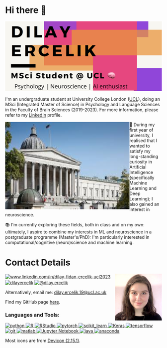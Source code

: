 # Hi there 👋

![img](https://github.com/dilayercelik/dilayercelik/blob/master/pic2.png)

I'm an undergraduate student at University College London ([UCL](https://www.ucl.ac.uk/)), doing an MSci (Integrated Master of Science) in Psychology and Language Sciences in the Faculty of Brain Sciences (2019-2023). For more information, please refer to my [LinkedIn](https://www.linkedin.com/in/dilay-fidan-ercelik-ucl2023/) profile. 

<img align="left" width="400" height="280" src="https://github.com/dilayercelik/dilayercelik/blob/master/ucl2.jpg">

🧠 During my first year of university, I realised that I wanted to satisfy my long-standing curiosity in Artificial Intelligence (specifically Machine Learning and Deep Learning); I also gained an interest in neuroscience.

📚 I'm currently exploring these fields, both in class and on my own: ultimately, I aspire to  combine my interests in ML and neuroscience in a postgraduate programme (Master's/PhD): I'm particularly interested in computational/cognitive (neuro)science and machine learning.  




# Contact Details
<img align="right" width="150" height="150" src="https://github.com/dilayercelik/dilayercelik/blob/master/linkedin-profile.jpeg">

<p align="left">
<a href="https://linkedin.com/in/dilay-fidan-ercelik-ucl2023" target="blank"><img align="center" src="https://cdn.jsdelivr.net/npm/simple-icons@3.0.1/icons/linkedin.svg" alt="www.linkedin.com/in/dilay-fidan-ercelik-ucl2023" height="30" width="40" /></a>
<a href="https://fb.com/dilayercelik" target="blank"><img align="center" src="https://cdn.jsdelivr.net/npm/simple-icons@3.0.1/icons/facebook.svg" alt="dilayercelik" height="30" width="40" /></a>
<a href="https://medium.com/@dilay.ercelik" target="blank"><img align="center" src="https://cdn.jsdelivr.net/npm/simple-icons@3.0.1/icons/medium.svg" alt="@dilay.ercelik" height="30" width="40" /></a>
</p>

Alternatively, email me: dilay.ercelik.19@ucl.ac.uk

Find my GitHub page [here](https://dilayercelik.github.io/).

<h3 align="left">Languages and Tools:</h3>
<p align="left"> <a href="https://www.python.org" target="_blank"> <img src="https://cdn.jsdelivr.net/gh/devicons/devicon/icons/python/python-original-wordmark.svg" alt="python" width="40" height="40"/> </a> <a href="https://www.r-project.org/" target="_blank"> <img src="https://www.r-project.org/logo/Rlogo.svg" alt="R" width="40" height="40"/> </a> <a href="https://www.rstudio.com" target="_blank"> <img src="https://cdn.jsdelivr.net/gh/devicons/devicon/icons/rstudio/rstudio-original.svg" alt="RStudio" width="40" height="40"/> </a> <a href="https://pytorch.org/" target="_blank"> <img src="https://www.vectorlogo.zone/logos/pytorch/pytorch-icon.svg" alt="pytorch" width="40" height="40"/> </a> <a href="https://scikit-learn.org/" target="_blank"> <img src="https://upload.wikimedia.org/wikipedia/commons/0/05/Scikit_learn_logo_small.svg" alt="scikit_learn" width="40" height="40"/> </a> <a href="https://www.tensorflow.org/guide/keras/sequential_model" target="_blank"> <img src="https://upload.wikimedia.org/wikipedia/commons/a/ae/Keras_logo.svg" alt="Keras" width="40" height="40"/> </a> <a href="https://www.tensorflow.org" target="_blank"> <img src="https://www.vectorlogo.zone/logos/tensorflow/tensorflow-icon.svg" alt="tensorflow" width="40" height="40"/> </a> <a href="https://git-scm.com/" target="_blank"> <img src="https://www.vectorlogo.zone/logos/git-scm/git-scm-icon.svg" alt="git" width="40" height="40"/> </a> <a href="https://www.mathworks.com/" target="_blank"> <img src="https://cdn.jsdelivr.net/gh/devicons/devicon/icons/matlab/matlab-original.svg" alt="matlab" width="40" height="40"/> </a> <a href="https://jupyter.org/" target="_blank"> <img src="https://cdn.jsdelivr.net/gh/devicons/devicon/icons/jupyter/jupyter-original-wordmark.svg" alt="Jupyter Notebook" width="40" height="40"/> </a> <a href="https://docs.oracle.com/en/java/" target="_blank"> <img src="https://cdn.jsdelivr.net/gh/devicons/devicon/icons/java/java-original-wordmark.svg" alt="java" width="40" height="40"/> </a> <a href="https://anaconda.org" target="_blank"> <img src="https://cdn.jsdelivr.net/gh/devicons/devicon/icons/anaconda/anaconda-original.svg" alt="anaconda" width="40" height="40"/> </a> </p>

Most icons are from [Devicon (2.15.1)](https://devicon.dev).

<!--
**dilayercelik/dilayercelik** is a ✨ _special_ ✨ repository because its `README.md` (this file) appears on your GitHub profile.
